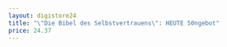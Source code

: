 ```yaml
---
layout: digistore24
title: "\"Die Bibel des Selbstvertrauens\": HEUTE 50ngebot"
price: 24.37
---
```

